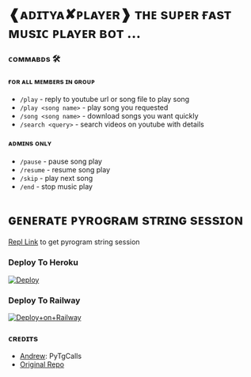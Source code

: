 # ❰ᴀᴅɪᴛʏᴀ✘ᴘʟᴀʏᴇʀ❱ ᴛʜᴇ sᴜᴘᴇʀ ғᴀsᴛ ᴍᴜsɪᴄ ᴘʟᴀʏᴇʀ ʙᴏᴛ ...


### ᴄᴏᴍᴍᴀʙᴅs 🛠
#### ғᴏʀ ᴀʟʟ ᴍᴇᴍʙᴇʀs ɪɴ ɢʀᴏᴜᴘ
- `/play` - reply to youtube url or song file to play song
- `/play <song name>` - play song you requested
- `/song <song name>` - download songs you want quickly
- `/search <query>` - search videos on youtube with details

#### ᴀᴅᴍɪɴs ᴏɴʟʏ
- `/pause` - pause song play
- `/resume` - resume song play
- `/skip` - play next song
- `/end` - stop music play


# ɢᴇɴᴇʀᴀᴛᴇ ᴘʏʀᴏɢʀᴀᴍ sᴛʀɪɴɢ sᴇssɪᴏɴ

[Repl Link](https://replit.com/@AdityaHalder/PyrogramStringSession) to get pyrogram string session


### Deploy To Heroku

[![Deploy](https://www.herokucdn.com/deploy/button.svg)](https://heroku.com/deploy?template=https://github.com/AdityaHalder/AdityaPlayer)


### Deploy To Railway

[![Deploy+on+Railway](https://railway.app/button.svg)](https://railway.app/new/template?template=https://github.com/AdityaHalder/AdityaPlayer&envs=API_ID,API_HASH,BOT_TOKEN,DURATION_LIMIT,SESSION_NAME,SUDO_USERS)


### ᴄʀᴇᴅɪᴛs
- [Andrew](https://github.com/AndrewLaneX): PyTgCalls
- [Original Repo](https://github.com/suprojects/CallsMusic)